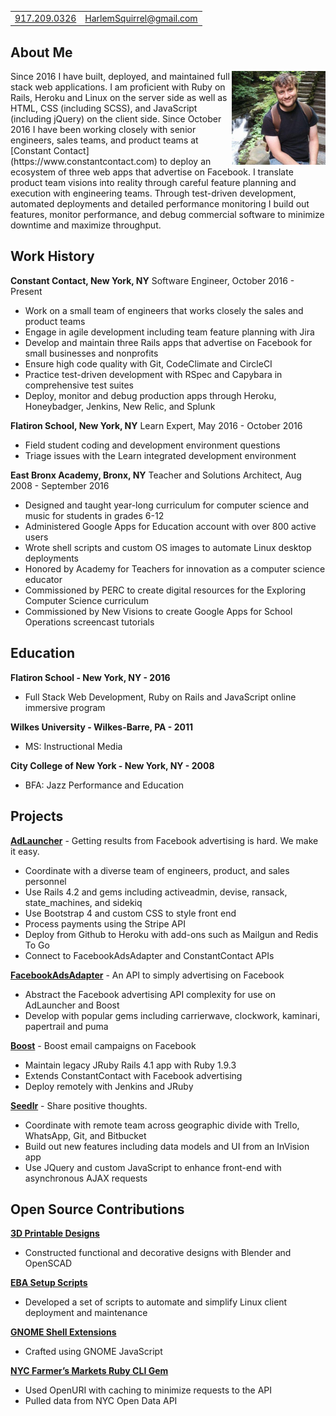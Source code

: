 |     |      |
| --- | ---: |
| [917.209.0326](tel:+1-917-209-0326)  | [HarlemSquirrel@gmail.com](mailto:harlemsquirrel@gmail.com) |

## About Me

<img align="right" src="https://raw.githubusercontent.com/HarlemSquirrel/kevin_mccormack/master/assets/images/me_watkins_glen.jpg" width="150px">
Since 2016 I have built, deployed, and maintained full stack web applications. I am proficient with Ruby on Rails, Heroku and Linux on the server side as well as HTML, CSS (including SCSS), and JavaScript (including jQuery) on the client side. Since October 2016 I have been working closely with senior engineers, sales teams, and product teams at [Constant Contact](https://www.constantcontact.com) to deploy an ecosystem of three web apps that advertise on Facebook. I translate product team visions into reality through careful feature planning and execution with engineering teams. Through test-driven development, automated deployments and detailed performance monitoring I build out features, monitor performance, and debug commercial software to minimize downtime and maximize throughput.

## Work History
**Constant Contact, New York, NY**
Software Engineer, October 2016 - Present

- Work on a small team of engineers that works closely the sales and product teams
- Engage in agile development including team feature planning with Jira
- Develop and maintain three Rails apps that advertise on Facebook for small businesses and nonprofits
- Ensure high code quality with Git, CodeClimate and CircleCI
- Practice test-driven development with RSpec and Capybara in comprehensive test suites
- Deploy, monitor and debug production apps through Heroku, Honeybadger, Jenkins, New Relic, and Splunk

**Flatiron School, New York, NY**
Learn Expert, May 2016 - October 2016

- Field student coding and development environment questions
- Triage issues with the Learn integrated development environment

**East Bronx Academy, Bronx, NY**
Teacher and Solutions Architect, Aug 2008 - September 2016

- Designed and taught year-long curriculum for computer science and music for students in grades 6-12
- Administered Google Apps for Education account with over 800 active users
- Wrote shell scripts and custom OS images to automate Linux desktop deployments
- Honored by Academy for Teachers for innovation as a computer science educator
- Commissioned by PERC to create digital resources for the Exploring Computer Science curriculum
- Commissioned by New Visions to create Google Apps for School Operations screencast tutorials

## Education

**Flatiron School - New York, NY - 2016**
- Full Stack Web Development, Ruby on Rails and JavaScript online immersive program

**Wilkes University - Wilkes-Barre, PA - 2011**
- MS: Instructional Media

**City College of New York - New York, NY - 2008**
- BFA: Jazz Performance and Education

## Projects
**[AdLauncher](https://adlauncher.io)** - Getting results from Facebook advertising is hard. We make it easy.

- Coordinate with a diverse team of engineers, product, and sales personnel
- Use Rails 4.2 and gems including activeadmin, devise, ransack, state_machines, and sidekiq
- Use Bootstrap 4 and custom CSS to style front end
- Process payments using the Stripe API
- Deploy from Github to Heroku with add-ons such as Mailgun and Redis To Go
- Connect to FacebookAdsAdapter and ConstantContact APIs

**[FacebookAdsAdapter](https://adsapi.io)** - An API to simply advertising on Facebook

- Abstract the Facebook advertising API complexity for use on AdLauncher and Boost
- Develop with popular gems including carrierwave, clockwork, kaminari, papertrail and puma

**[Boost](https://www.constantcontact.com)** - Boost email campaigns on Facebook

- Maintain legacy JRuby Rails 4.1 app with Ruby 1.9.3
- Extends ConstantContact with Facebook advertising
- Deploy remotely with Jenkins and JRuby

**[Seedlr](https://seedlr.com)** - Share positive thoughts.

- Coordinate with remote team across geographic divide with Trello, WhatsApp, Git, and Bitbucket
- Build out new features including data models and UI from an InVision app
- Use JQuery and custom JavaScript to enhance front-end with asynchronous AJAX requests

## Open Source Contributions
**[3D Printable Designs](http://www.thingiverse.com/HarlemSquirrel/designs)**

- Constructed functional and decorative designs with Blender and OpenSCAD

**[EBA Setup Scripts ](https://github.com/HarlemSquirrel/eba-setup-scripts)**

- Developed a set of scripts to automate and simplify Linux client deployment and maintenance

**[GNOME Shell Extensions](https://extensions.gnome.org/accounts/profile/HarlemSquirrel)**

- Crafted using GNOME JavaScript

**[NYC Farmer’s Markets Ruby CLI Gem](https://github.com/HarlemSquirrel/nyc-farmers-markets-cli-gem)**

- Used OpenURI with caching to minimize requests to the API
- Pulled data from NYC Open Data API

